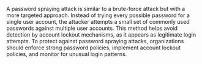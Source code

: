 A password spraying attack is similar to a brute-force attack but with a more targeted approach. Instead of trying every possible password for a single user account, the attacker attempts a small set of commonly used passwords against multiple user accounts. This method helps avoid detection by account lockout mechanisms, as it appears as legitimate login attempts. To protect against password spraying attacks, organizations should enforce strong password policies, implement account lockout policies, and monitor for unusual login patterns.